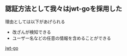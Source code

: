 ## 認証方法として我々はjwt-goを採用した

理由としては以下があげられる

- 改ざんが検知できる
- ユーザー名などの任意の情報を含めることができる

[jwt-go](https://github.com/dgrijalva/jwt-go)